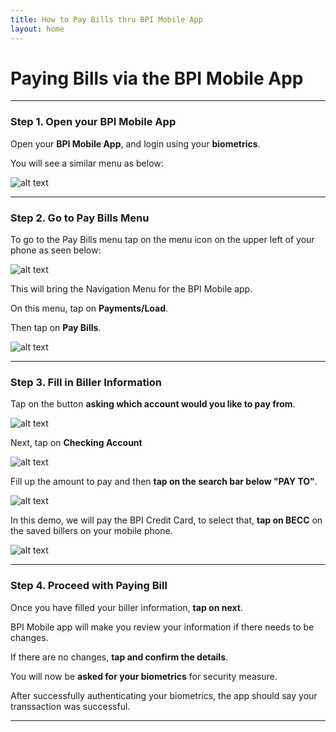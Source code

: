 ```yaml
---
title: How to Pay Bills thru BPI Mobile App
layout: home
---
```


# Paying Bills via the BPI Mobile App
---
### Step 1. Open your BPI Mobile App

Open your **BPI Mobile App**, and login using your **biometrics**. 

You will see a similar menu as below: 

![alt text](https://i.ibb.co/nCVXnzH/bpi1.png)

---

### Step 2. Go to Pay Bills Menu

To go to the Pay Bills menu tap on the menu icon on the upper left of your phone as seen below: 

![alt text](https://i.ibb.co/VVXyfsn/bpi1-Copy.png)

This will bring the Navigation Menu for the BPI Mobile app. 

On this menu, tap on **Payments/Load**.

Then tap on **Pay Bills**.

![alt text](https://i.ibb.co/YcvfX31/bpi3.png)

---

### Step 3. Fill in Biller Information

Tap on the button **asking which account would you like to pay from**.

![alt text](https://i.ibb.co/N1n5YLy/bpi5.png)

Next, tap on **Checking Account**

![alt text](https://i.ibb.co/fNKGC2q/bpi4.png)

Fill up the amount to pay and then **tap on the search bar below "PAY TO"**.

![alt text](https://i.ibb.co/VL2tmDN/bpi6.png)

In this demo, we will pay the BPI Credit Card, to select that, **tap on BECC** on the saved billers on your mobile phone. 

![alt text](https://i.ibb.co/JdnxH7J/bpi7.png)

---

### Step 4. Proceed with Paying Bill

Once you have filled your biller information, **tap on next**.

BPI Mobile app will make you review your information if there needs to be changes.

If there are no changes, **tap and confirm the details**.

You will now be **asked for your biometrics** for security measure.

After successfully authenticating your biometrics, the app should say your transsaction was successful. 

---




